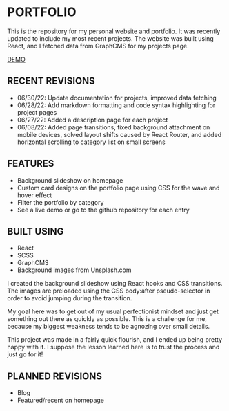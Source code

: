 # PORTFOLIO

This is the repository for my personal website and portfolio. It was recently updated to include my most recent projects. The website was built using React, and I fetched data from GraphCMS for my projects page.

[DEMO](https://itsdani.me/)

## RECENT REVISIONS
- 06/30/22: Update documentation for projects, improved data fetching
- 06/28/22: Add markdown formatting and code syntax highlighting for project pages
- 06/27/22: Added a description page for each project
- 06/08/22: Added page transitions, fixed background attachment on mobile devices, solved layout shifts caused by React Router, and added horizontal scrolling to category list on small screens

## FEATURES

- Background slideshow on homepage
- Custom card designs on the portfolio page using CSS for the wave and hover effect
- Filter the portfolio by category
- See a live demo or go to the github repository for each entry

## BUILT USING

- React
- SCSS
- GraphCMS
- Background images from Unsplash.com

I created the background slideshow using React hooks and CSS transitions. The images are preloaded using the CSS body:after pseudo-selector in order to avoid jumping during the transition.

My goal here was to get out of my usual perfectionist mindset and just get something out there as quickly as possible. This is a challenge for me, because my biggest weakness tends to be agnozing over small details. 

This project was made in a fairly quick flourish, and I ended up being pretty happy with it. I suppose the lesson learned here is to trust the process and just go for it!

## PLANNED REVISIONS

- Blog
- Featured/recent on homepage